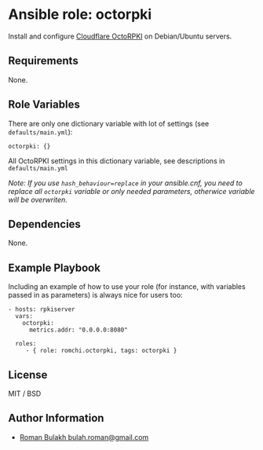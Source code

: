 # Ansible role: octorpki

Install and configure [Cloudflare OctoRPKI](https://github.com/cloudflare/cfrpki) on Debian/Ubuntu servers.

## Requirements

None.


## Role Variables

There are only one dictionary variable with lot of settings (see `defaults/main.yml`):
    
    octorpki: {}

All OctoRPKI settings in this dictionary variable, see descriptions in `defaults/main.yml`

_Note: If you use `hash_behaviour=replace` in your ansible.cnf, you need to replace all `octorpki` variable or only needed parameters, otherwice variable will be overwriten._

Dependencies
------------

None.

Example Playbook
----------------

Including an example of how to use your role (for instance, with variables passed in as parameters) is always nice for users too:

    - hosts: rpkiserver
      vars:
        octorpki:
          metrics.addr: "0.0.0.0:8080"

      roles:
         - { role: romchi.octorpki, tags: octorpki }

License
-------

MIT / BSD

Author Information
------------------

* [Roman Bulakh <bulah.roman@gmail.com>](https://github.com/romchi)
